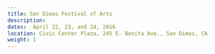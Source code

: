 ```yaml
---
title: San Dimas Festival of Arts
description:
dates:  April 22, 23, and 24, 2016
location: Civic Center Plaza, 245 E. Bonita Ave., San Dimas, CA
weight: 1
---
```

